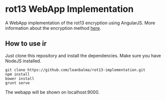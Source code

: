 # rot13 WebApp Implementation
A WebApp implementation of the rot13 encryption using AngularJS.
More information about the encryption method [here](https://en.wikipedia.org/wiki/ROT13).

## How to use ir
Just clone this repository and install the dependencies. Make sure you have NodeJS installed.

```
git clone https://github.com/leanbalma/rot13-implementation.git
npm install
bower install
grunt serve
```

The webapp will be shown on localhost:9000.
